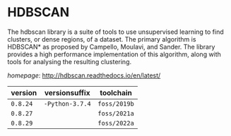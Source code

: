 # HDBSCAN

The hdbscan library is a suite of tools to use unsupervised learning to find clusters, or dense  regions, of a dataset. The primary algorithm is HDBSCAN* as proposed by Campello, Moulavi, and Sander. The library  provides a high performance implementation of this algorithm, along with tools for analysing the resulting  clustering.

*homepage*: <http://hdbscan.readthedocs.io/en/latest/>

version | versionsuffix | toolchain
--------|---------------|----------
``0.8.24`` | ``-Python-3.7.4`` | ``foss/2019b``
``0.8.27`` |  | ``foss/2021a``
``0.8.29`` |  | ``foss/2022a``
